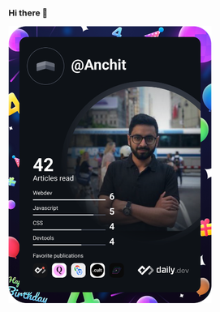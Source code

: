 ### Hi there 👋
<a href="https://app.daily.dev/DailyDevTips"><img src="https://github.com/AnchitCap/AnchitCap/blob/master/devcard.svg" width="400" alt="Anchit Srivastava's Dev Card"/></a>

<!--
**AnchitCap/AnchitCap** is a ✨ _special_ ✨ repository because its `README.md` (this file) appears on your GitHub profile.

Here are some ideas to get you started:

- 🔭 I’m currently working on ...
- 🌱 I’m currently learning ...
- 👯 I’m looking to collaborate on ...
- 🤔 I’m looking for help with ...
- 💬 Ask me about ...
- 📫 How to reach me: ...
- 😄 Pronouns: ...
- ⚡ Fun fact: ...
-->
